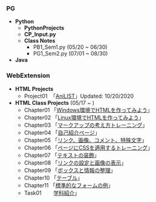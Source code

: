 ### **PG**
- **Python**
    - **PythonProjects** 
    - **CP_Input.py**
    - **Class Notes**
        - PB1_Sem1.py (05/20 ~ 06/30)
        - PG1_Sem2.py (07/01 ~ 08/30)
- **Java**
    

### **WebExtension**
- **HTML Projects**
    - Project01 &nbsp;「[AniLIST](WebExtension/Project01/index.html)」Updated: 10/20/2020
- **HTML Class Projects** (05/17 ~ )
    - Chapter01 「[Windows環境でHTMLを作ってみよう](WebExtension/chapter01/ch01-firsthtml-win.html)」
    - Chapter02 「[Linux環境でHTMLを作ってみよう](WebExtension/chapter02/ch02-firsthtml-linux.html)」
    - Chapter03 「[マークアップの考え方トレーニング](WebExtension/chapter03/ch03-markuptag1.html)」
    - Chapter04 「[自己紹介ページ](WebExtension/chapter04/ch04-markuptag1.html)」
    - Chapter05 「[リンク、画像、コメント、特殊文字](WebExtension/chapter05/ch05-markuptag2.html)」
    - Chapter06 「[ページにCSSを適用するトレーニング](WebExtension/chapter06/index.html)」
    - Chapter07 「[テキストの装飾](WebExtension/chapter07/ch07-fontsytle.html)」  
    - Chapter08 「[リンクの設定と画像の表示](WebExtension/chapter08/ch08-linkimg.html)」
    - Chapter09 「[ボックスと情報の整理](WebExtension/chapter09/ch09-boxcss.html)」
    - Chapter10 「[テーブル](WebExtension/chapter10/ch10-table.html)」
    - Chapter11 「[標準的なフォームの例](WebExtension/chapter11/ch11-form.html)」
    - Task01&nbsp; &nbsp; &nbsp; &nbsp;&nbsp;[学科紹介](WebExtension/task01/)」
